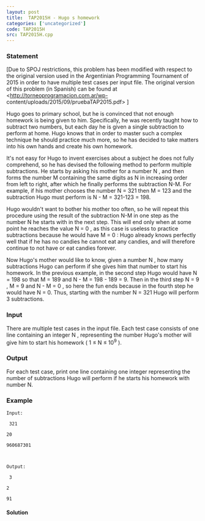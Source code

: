 ```yaml
---
layout: post
title:  TAP2015H - Hugo s homework
categories: ['uncategorized']
code: TAP2015H
src: TAP2015H.cpp
---
```


### **Statement**

[Due to SPOJ restrictions, this problem has been modified with respect to the
original version used in the Argentinian Programming Tournament of 2015 in
order to have multiple test cases per input file. The original version of this
problem (in Spanish) can be found at <http://torneoprogramacion.com.ar/wp-
content/uploads/2015/09/pruebaTAP2015.pdf> ]

Hugo goes to primary school, but he is convinced that not enough homework is
being given to him. Specifically, he was recently taught how to subtract two
numbers, but each day he is given a single subtraction to perform at home.
Hugo knows that in order to master such a complex technique he should practice
much more, so he has decided to take matters into his own hands and create his
own homework.

It's not easy for Hugo to invent exercises about a subject he does not fully
comprehend, so he has devised the following method to perform multiple
subtractions. He starts by asking his mother for a number N , and then
forms the number M containing the same digits as N in increasing order
from left to right, after which he finally performs the subtraction N-M.
For example, if his mother chooses the number N = 321 then M = 123 and
the subtraction Hugo must perform is N - M = 321-123 = 198.

Hugo wouldn't want to bother his mother too often, so he will repeat this
procedure using the result of the subtraction N-M in one step as the
number N he starts with in the next step. This will end only when at some
point he reaches the value N = 0 , as this case is useless to practice
subtractions because he would have M = 0 : Hugo already knows perfectly
well that if he has no candies he cannot eat any candies, and will therefore
continue to not have or eat candies forever.

Now Hugo's mother would like to know, given a number N , how many
subtractions Hugo can perform if she gives him that number to start his
homework. In the previous example, in the second step Hugo would have N =
198 so that M = 189 and N - M = 198 - 189 = 9. Then in the third
step N = 9 , M = 9 and N - M = 0 , so here the fun ends because in
the fourth step he would have N = 0. Thus, starting with the number N =
321 Hugo will perform 3 subtractions.

### Input

There are multiple test cases in the input file. Each test case consists of
one line containing an integer N , representing the number Hugo's mother
will give him to start his homework ( 1 ≤ N ≤ 10<sup>9</sup> ).

### Output

For each test case, print one line containing one integer representing the
number of subtractions Hugo will perform if he starts his homework with number
N.

### Example

    
    
    Input:
     321
    20
    960687301
    
    Output:
     3
    2
    91



#### **Solution**



